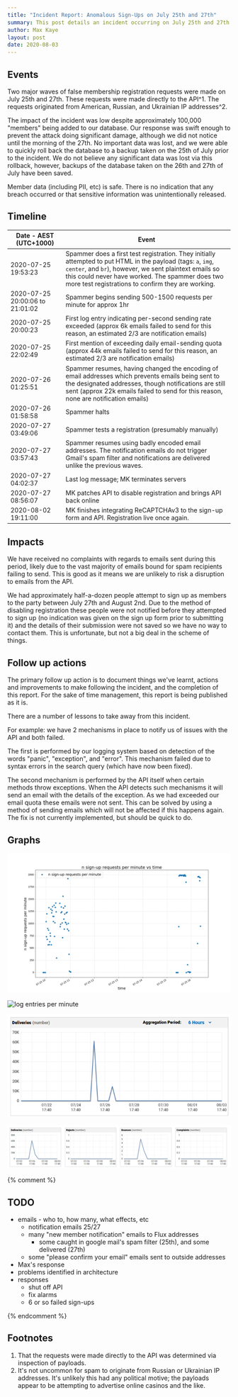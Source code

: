 ```yaml
---
title: "Incident Report: Anomalous Sign-Ups on July 25th and 27th"
summary: This post details an incident occurring on July 25th and 27th where a large number of anomalous member sign-up requests were made to our API, the impact of said incident, our response, and future actions.
author: Max Kaye
layout: post
date: 2020-08-03
---
```


## Events

Two major waves of false membership registration requests were made on July 25th and 27th. These requests were made directly to the API^1.
The requests originated from American, Russian, and Ukrainian IP addresses^2.

The impact of the incident was low despite approximately 100,000 "members" being added to our database.
Our response was swift enough to prevent the attack doing significant damage, although we did not notice until the morning of the 27th.
No important data was lost, and we were able to quickly roll back the database to a backup taken on the 25th of July prior to the incident.
We do not believe any significant data was lost via this rollback, however, backups of the database taken on the 26th and 27th of July have been saved.

Member data (including PII, etc) is safe. There is no indication that any breach occurred or that sensitive information was unintentionally released.

## Timeline

| Date - AEST (UTC+1000) | Event |
|---|---|
| 2020-07-25 19:53:23 | Spammer does a first test registration. They initially attempted to put HTML in the payload (tags: `a`, `img`, `center`, and `br`), however, we sent plaintext emails so this could never have worked. The spammer does two more test registrations to confirm they are working. |
| 2020-07-25 20:00:06 to 21:01:02 | Spammer begins sending 500-1500 requests per minute for approx 1hr |
| 2020-07-25 20:00:23 | First log entry indicating per-second sending rate exceeded (approx 6k emails failed to send for this reason, an estimated 2/3 are notification emails) |
| 2020-07-25 22:02:49 | First mention of exceeding daily email-sending quota (approx 44k emails failed to send for this reason, an estimated 2/3 are notification emails) |
| 2020-07-26 01:25:51 | Spammer resumes, having changed the encoding of email addresses which prevents emails being sent to the designated addresses, though notifications are still sent (approx 22k emails failed to send for this reason, none are notification emails) |
| 2020-07-26 01:58:58 | Spammer halts |
| 2020-07-27 03:49:06 | Spammer tests a registration (presumably manually) |
| 2020-07-27 03:57:43 | Spammer resumes using badly encoded email addresses. The notification emails do not trigger Gmail's spam filter and notifications are delivered unlike the previous waves. |
| 2020-07-27 04:02:37 | Last log message; MK terminates servers |
| 2020-07-27 08:56:07 | MK patches API to disable registration and brings API back online |
| 2020-08-02 19:11:00 | MK finishes integrating ReCAPTCHAv3 to the sign-up form and API. Registration live once again. |

## Impacts

We have received no complaints with regards to emails sent during this period, likely due to the vast majority of emails bound for spam recipients failing to send. This is good as it means we are unlikely to risk a disruption to emails from the API.

We had approximately half-a-dozen people attempt to sign up as members to the party between July 27th and August 2nd. Due to the method of disabling registration these people were not notified before they attempted to sign up (no indication was given on the sign up form prior to submitting it) and the details of their submission were not saved so we have no way to contact them. This is unfortunate, but not a big deal in the scheme of things.

## Follow up actions

The primary follow up action is to document things we've learnt, actions and improvements to make following the incident, and the completion of this report. For the sake of time management, this report is being published as it is.

There are a number of lessons to take away from this incident.

For example: we have 2 mechanisms in place to notify us of issues with the API and both failed.

The first is performed by our logging system based on detection of the words "panic", "exception", and "error". This mechanism failed due to syntax errors in the search query (which have now been fixed).

The second mechanism is performed by the API itself when certain methods throw exceptions. When the API detects such mechanisms it will send an email with the details of the exception. As we had exceeded our email quota these emails were not sent. This can be solved by using a method of sending emails which will not be affected if this happens again. The fix is not currently implemented, but should be quick to do.

## Graphs

<p><img src="/img/incident-20200726/requests-per-min-25th.png" alt="requests per minute" /></p>
<p><img src="/img/incident-20200726/log-entries-per-min-25th.png" alt="log entries per minute" /></p>
<p><img src="/img/incident-20200726/email-stats-deliveries.png" alt="email stats - deliveries" /></p>
<p><img src="/img/incident-20200726/email-stats-all.png" alt="email stats - all" /></p>

{% comment %}

## TODO

* emails - who to, how many, what effects, etc
  * notification emails 25/27
  * many "new member notification" emails to Flux addresses
    * some caught in google mail's spam filter (25th), and some delivered (27th)
  * some "please confirm your email" emails sent to outside addresses
* Max's response
* problems identified in architecture
* responses
  * shut off API
  * fix alarms
  * 6 or so failed sign-ups

{% endcomment %}

## Footnotes

1. That the requests were made directly to the API was determined via inspection of payloads.
2. It's not uncommon for spam to originate from Russian or Ukrainian IP addresses. It's unlikely this had any political motive; the payloads appear to be attempting to advertise online casinos and the like.
